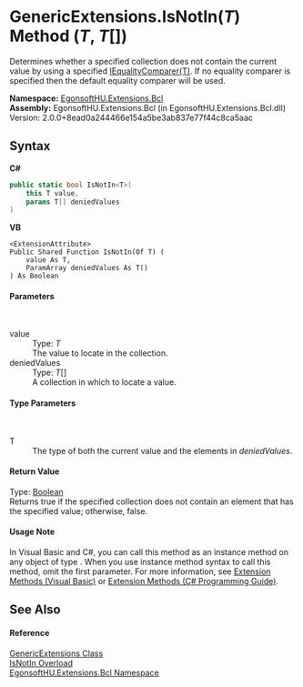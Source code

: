 # GenericExtensions.IsNotIn(*T*) Method (*T*, *T*[])
 

Determines whether a specified collection does not contain the current value by using a specified <a href="https://docs.microsoft.com/dotnet/api/system.collections.generic.iequalitycomparer-1" target="_blank" rel="noopener noreferrer">IEqualityComparer(T)</a>. If no equality comparer is specified then the default equality comparer will be used.

**Namespace:**&nbsp;<a href="N_EgonsoftHU_Extensions_Bcl.md">EgonsoftHU.Extensions.Bcl</a><br />**Assembly:**&nbsp;EgonsoftHU.Extensions.Bcl (in EgonsoftHU.Extensions.Bcl.dll) Version: 2.0.0+8ead0a244466e154a5be3ab837e77f44c8ca5aac

## Syntax

**C#**<br />
``` C#
public static bool IsNotIn<T>(
	this T value,
	params T[] deniedValues
)

```

**VB**<br />
``` VB
<ExtensionAttribute>
Public Shared Function IsNotIn(Of T) ( 
	value As T,
	ParamArray deniedValues As T()
) As Boolean
```


#### Parameters
&nbsp;<dl><dt>value</dt><dd>Type: *T*<br />The value to locate in the collection.</dd><dt>deniedValues</dt><dd>Type: *T*[]<br />A collection in which to locate a value.</dd></dl>

#### Type Parameters
&nbsp;<dl><dt>T</dt><dd>The type of both the current value and the elements in *deniedValues*.</dd></dl>

#### Return Value
Type: <a href="https://docs.microsoft.com/dotnet/api/system.boolean" target="_blank" rel="noopener noreferrer">Boolean</a><br />Returns true if the specified collection does not contain an element that has the specified value; otherwise, false.

#### Usage Note
In Visual Basic and C#, you can call this method as an instance method on any object of type . When you use instance method syntax to call this method, omit the first parameter. For more information, see <a href="https://docs.microsoft.com/dotnet/visual-basic/programming-guide/language-features/procedures/extension-methods" target="_blank" rel="noopener noreferrer">Extension Methods (Visual Basic)</a> or <a href="https://docs.microsoft.com/dotnet/csharp/programming-guide/classes-and-structs/extension-methods" target="_blank" rel="noopener noreferrer">Extension Methods (C# Programming Guide)</a>.

## See Also


#### Reference
<a href="T_EgonsoftHU_Extensions_Bcl_GenericExtensions.md">GenericExtensions Class</a><br /><a href="Overload_EgonsoftHU_Extensions_Bcl_GenericExtensions_IsNotIn.md">IsNotIn Overload</a><br /><a href="N_EgonsoftHU_Extensions_Bcl.md">EgonsoftHU.Extensions.Bcl Namespace</a><br />